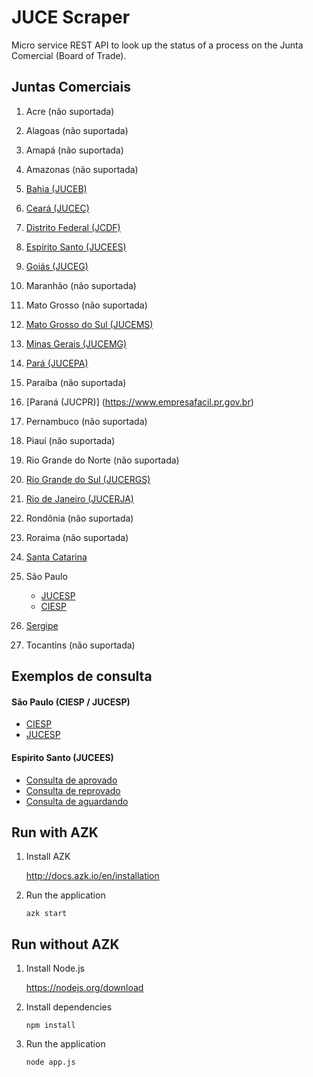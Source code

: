 JUCE Scraper
============

Micro service REST API to look up the status of a process on the Junta Comercial (Board of Trade).

Juntas Comerciais
-----------------

1.	Acre (não suportada)

2.	Alagoas (não suportada)

3.	Amapá (não suportada)

4.	Amazonas (não suportada)

5.	[Bahia (JUCEB)](https://http://www.juceb.ba.gov.br)

6.	[Ceará (JUCEC)](http://vpn2.jucec.ce.gov.br)

7.	[Distrito Federal (JCDF)](http://jcdf.smpe.gov.br)

8.	[Espírito Santo (JUCEES)](https://www.jucees.es.gov.br)

9.	[Goiás (JUCEG)](http://servicos.juceg.go.gov.br)

10.	Maranhão (não suportada)

11.	Mato Grosso (não suportada)

12.	[Mato Grosso do Sul (JUCEMS)](https://jucems.ms.gov.br)

13.	[Minas Gerais (JUCEMG)](http://www.jucemg.mg.gov.br)

14.	[Pará (JUCEPA)](http://www.jucepa.pa.gov.br)

15.	Paraíba (não suportada)

16.	[Paraná (JUCPR)] (https://www.empresafacil.pr.gov.br)

17.	Pernambuco (não suportada)

18.	Piauí (não suportada)

19.	Rio Grande do Norte (não suportada)

20.	[Rio Grande do Sul (JUCERGS)](http://www.jucergs.rs.gov.br)

21.	[Rio de Janeiro (JUCERJA)](https://www.jucerja.rj.gov.br)

22.	Rondônia (não suportada)

23.	Roraima (não suportada)

24.	[Santa Catarina](http://sistemas2.jucesc.sc.gov.br)

25.	São Paulo

	-	[JUCESP](https://www.jucesp.sp.gov.br)
	-	[CIESP](https://www.jucespciesp.com.br)

26.	[Sergipe](https://www.jucese.se.gov.br)

27.	Tocantins (não suportada)

Exemplos de consulta
--------------------

#### São Paulo (CIESP / JUCESP)

-	[CIESP](http://juce-scraper.herokuapp.com/ciesp/0543484154)
-	[JUCESP](http://juce-scraper.herokuapp.com/jucesp/0543484154)

#### Espirito Santo (JUCEES)

-	[Consulta de aprovado](https://www.jucees.es.gov.br/consulta/processo.php?nrproc=147802806)
-	[Consulta de reprovado](https://www.jucees.es.gov.br/consulta/processo.php?nrproc=140440879)
-	[Consulta de aguardando](https://www.jucees.es.gov.br/consulta/processo.php?nrproc=140031740)

Run with AZK
------------

1.	Install AZK

	http://docs.azk.io/en/installation

2.	Run the application

	`azk start`

Run without AZK
---------------

1.	Install Node.js

	https://nodejs.org/download

2.	Install dependencies

	`npm install`

3.	Run the application

	`node app.js`
